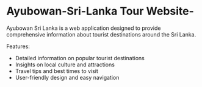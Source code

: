 # Ayubowan-Sri-Lanka Tour Website-
Ayubowan Sri Lanka  is a web application designed to provide comprehensive information about tourist destinations around the Sri Lanka. 

Features:
- Detailed information on popular tourist destinations
- Insights on local culture and attractions
- Travel tips and best times to visit
- User-friendly design and easy navigation
